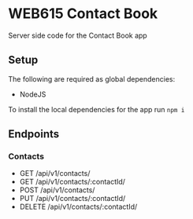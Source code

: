 # WEB615 Contact Book #

Server side code for the Contact Book app

## Setup ##

The following are required as global dependencies:

* NodeJS

To install the local dependencies for the app run ``` npm i ```

## Endpoints ##

### Contacts ###

* GET /api/v1/contacts/
* GET /api/v1/contacts/:contactId/
* POST /api/v1/contacts/
* PUT /api/v1/contacts/:contactId/
* DELETE /api/v1/contacts/:contactId/
